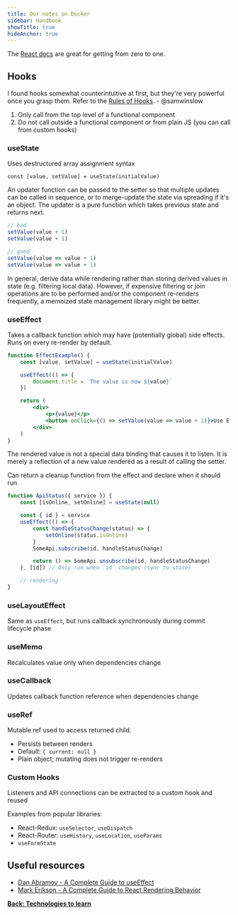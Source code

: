 ```yaml
---
title: Our notes on Docker
sidebar: Handbook
showTitle: true
hideAnchor: true
---
```


The [React docs](https://reactjs.org/docs/getting-started.html) are great for getting from zero to one.

## Hooks

I found hooks somewhat counterintuitive at first, but they're very powerful once you grasp them. Refer to the [Rules of Hooks](https://reactjs.org/docs/hooks-rules.html). - @samwinslow

1. Only call from the top level of a functional component
2. Do not call outside a functional component or from plain JS (you can call from custom hooks)

### useState

Uses destructured array assignment syntax

`const [value, setValue] = useState(initialValue)`

An updater function can be passed to the setter so that multiple updates can be called in sequence, or to merge-update the state via spreading if it's an object. The updater is a pure function which takes previous state and returns next.

```jsx
// bad
setValue(value + 1)
setValue(value + 1)

// good
setValue(value => value + 1)
setValue(value => value + 1)
```

In general, derive data while rendering rather than storing derived values in state (e.g. filtering local data). However, if expensive filtering or join operations are to be performed and/or the component re-renders frequently, a memoized state management library might be better.

### useEffect

Takes a callback function which may have (potentially global) side effects. Runs on every re-render by default.

```jsx
function EffectExample() {
	const [value, setValue] = useState(initialValue)

	useEffect(() => {
		document.title = `The value is now ${value}`
	})

	return (
		<div>
			<p>{value}</p>
			<button onClick={() => setValue(value => value + 1)}>Use Effect</button>
		</div>
	)
}
```

The rendered value is not a special data binding that causes it to listen. It is merely a reflection of a new value rendered as a result of calling the setter.

Can return a cleanup function from the effect and declare when it should run

```jsx
function ApiStatus({ service }) {
	const [isOnline, setOnline] = useState(null)

	const { id } = service
	useEffect(() => {
		const handleStatusChange(status) => {
			setOnline(status.isOnline)
		}
		SomeApi.subscribe(id, handleStatusChange)

		return () => SomeApi.unsubscribe(id, handleStatusChange)
	}, [id]) // Only run when `id` changes (sync to state)

	// rendering
}
```

### useLayoutEffect

Same as `useEffect`, but runs callback synchronously during commit lifecycle phase

### useMemo

Recalculates value only when dependencies change

### useCallback

Updates callback function reference when dependencies change

### useRef

Mutable ref used to access returned child.

- Persists between renders
- Default: `{ current: null }`
- Plain object; mutating does not trigger re-renders

### Custom Hooks

Listeners and API connections can be extracted to a custom hook and reused

Examples from popular libraries:

- React-Redux: `useSelector`, `useDispatch`
- React-Router: `useHistory`, `useLocation`, `useParams`
- `useFormState`

## Useful resources

- [Dan Abramov - A Complete Guide to useEffect](https://overreacted.io/a-complete-guide-to-useeffect/)
- [Mark Erikson - A Complete Guide to React Rendering Behavior](https://blog.isquaredsoftware.com/2020/05/blogged-answers-a-mostly-complete-guide-to-react-rendering-behavior/)

**[Back: Technologies to learn](../technologies-to-learn)**

